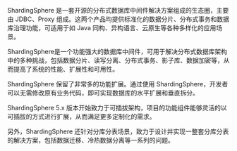 ShardingSphere 是一套开源的分布式数据库中间件解决方案组成的生态圈，主要由 JDBC、Proxy 组成。这两个产品均提供标准化的数据分片、分布式事务和数据库治理功能，可适用于如 Java 同构、异构语言、云原生等各种多样化的应用场景。

ShardingSphere是一个功能强大的数据库中间件，可用于解决分布式数据库架构中的多种挑战，包括数据分片、读写分离、分布式事务、影子库、数据加密等，从而提高了系统的性能、扩展性和可用性。

ShardingSphere 保留了非常多的功能扩展。通过使用 ShardingSphere，开发者可以无需修改原有业务代码，即可实现数据库的水平扩展和垂直拆分。

ShardingSphere 5.x 版本开始致力于可插拔架构，项目的功能组件能够灵活的以可插拔的方式进行扩展，从而满足更多定制化的需求。

另外，ShardingSphere 还针对分库分表场景，致力于设计并实现一整套分库分表的解决方案，包括数据迁移、冷热数据分离等一系列的问题。
